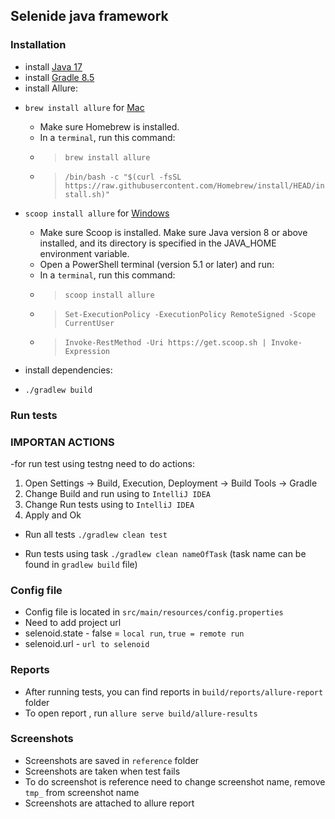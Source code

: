 ## Selenide java framework

### Installation

- install [Java 17](https://www.oracle.com/java/technologies/javase/jdk17-archive-downloads.html)
- install [Gradle 8.5](https://gradle.org/releases/)
- install Allure:

* `brew install allure` for [Mac](https://brew.sh/)
    * Make sure Homebrew is installed.
    * In a `terminal`, run this command:
    * > `brew install allure`
    * > `/bin/bash -c "$(curl -fsSL https://raw.githubusercontent.com/Homebrew/install/HEAD/install.sh)"`


* `scoop install allure` for [Windows](https://scoop.sh/)

    - Make sure Scoop is installed.
      Make sure Java version 8 or above installed, and its directory is specified in the JAVA_HOME environment variable.
    - Open a PowerShell terminal (version 5.1 or later) and run:
    - In a `terminal`, run this command:

    * > `scoop install allure`
    * > `Set-ExecutionPolicy -ExecutionPolicy RemoteSigned -Scope CurrentUser`
    * > `Invoke-RestMethod -Uri https://get.scoop.sh | Invoke-Expression`


* install dependencies:
* `./gradlew build`

### Run tests

### IMPORTAN ACTIONS

-for run test using testng need to do actions:

1. Open Settings -> Build, Execution, Deployment -> Build Tools -> Gradle
2. Change Build and run using to `IntelliJ IDEA`
3. Change Run tests using to `IntelliJ IDEA`
4. Apply and Ok


- Run all tests `./gradlew clean test`

- Run tests using task `./gradlew clean nameOfTask` (task name can be found in `gradlew build` file)

### Config file

- Config file is located in `src/main/resources/config.properties`
- Need to add project url
- selenoid.state - false = `local run`, `true = remote run`
- selenoid.url - `url to selenoid`

### Reports

- After running tests, you can find reports in `build/reports/allure-report` folder
- To open report , run `allure serve build/allure-results`

### Screenshots

- Screenshots are saved in `reference` folder
- Screenshots are taken when test fails
- To do screenshot is reference need to change screenshot name, remove `tmp_` from screenshot name
- Screenshots are attached to allure report 